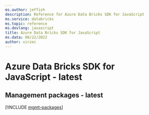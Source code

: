 ```yaml
---
ms.author: jeffish
description: Reference for Azure Data Bricks SDK for JavaScript
ms.service: databricks
ms.topic: reference
ms.devlang: javascript
title: Azure Data Bricks SDK for JavaScript
ms.data: 08/22/2022
author: xirzec
---
```

# Azure Data Bricks SDK for JavaScript - latest

## Management packages - latest
[!INCLUDE [mgmt-packages](data-bricks-mgmt-index.md)]